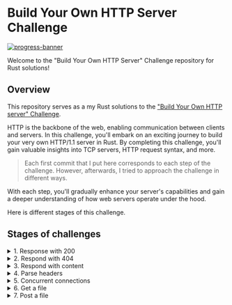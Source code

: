 # Build Your Own HTTP Server Challenge

[![progress-banner](https://backend.codecrafters.io/progress/http-server/76effb18-7490-4be4-be46-f3e2a01cd92c)](https://app.codecrafters.io/users/codecrafters-bot?r=2qF)

Welcome to the "Build Your Own HTTP Server" Challenge repository for Rust solutions!

## Overview

This repository serves as a my Rust solutions to the ["Build Your Own HTTP server" Challenge](https://app.codecrafters.io/courses/http-server/overview).

HTTP is the backbone of the web, enabling communication between clients and servers.
In this challenge, you'll embark on an exciting journey to build your very own HTTP/1.1 server in Rust.
By completing this challenge, you'll gain valuable insights into TCP servers, HTTP request syntax, and more.

>Each first commit that I put here corresponds to each step of the challenge. However, afterwards, I tried to approach the challenge in different ways.

With each step, you'll gradually enhance your server's capabilities and gain a deeper understanding of how web servers operate under the hood.

Here is different stages of this challenge.

## Stages of challenges

<details>
<summary>1. Response with 200</summary>
In this stage, you'll respond to a HTTP request with a 200 OK response.

Your program will need to:

Accept a TCP connection
Read data from the connection (we'll get to parsing it in later stages)
Respond with `HTTP/1.1 200 OK\r\n\r\n` (there are two `\r\ns` at the end)
`HTTP/1.1 200 OK` is the HTTP Status Line.
`\r\n`, also known as CRLF, is the end-of-line marker that HTTP uses.
The first `\r\n` signifies the end of the status line.
The second `\r\n` signifies the end of the response headers section (which is empty in this case).
It's okay to ignore the data received from the connection for now. We'll get to parsing it in later stages.

For more details on the structure of a HTTP response, view the MDN docs.
</details>


<details>
<summary>2. Respond with 404</summary>
In this stage, your program will need to extract the path from the HTTP request.

Here's what the contents of a HTTP request look like:
```
GET /index.html HTTP/1.1
Host: localhost:4221
User-Agent: curl/7.64.1
```
GET `/index.html` HTTP/1.1 is the start line.
`GET` is the HTTP method.
`/index.html` is the path.
`HTTP/1.1` is the HTTP version.
`Host: localhost:4221` and `User-Agent: curl/7.64.1` are HTTP headers.
Note that all of these lines are separated by `\r\n`, not just `\n`.
In this stage, we'll only focus on extracting the path from the request.

If the path is /, you'll need to respond with a 200 OK response. Otherwise, you'll need to respond with a 404 Not Found response.
</details>


<details>
<summary>3. Respond with content</summary>
In this stage, your program will need to respond with a body. In the previous stages we were only sending a status code, no body.

The task here is to parse the path from the HTTP request. We will send a random string in the url path you will need to parse that string and then respond with the parsed string (only) in the response body.

The tester will send you a request of the form `GET /echo/<a-random-string>`.

Your program will need to respond with a 200 OK response. The response should have a content type of text/plain, and it should contain the random string as the body.

As an example, here's a request you might receive:
```
GET /echo/abc HTTP/1.1
Host: localhost:4221
User-Agent: curl/7.64.1
```
And here's the response you're expected to send back:
```
HTTP/1.1 200 OK
Content-Type: text/plain
Content-Length: 3
```

abc
Remember, lines in the response are separated by `\r\n`, not just `\n`.

For more details on the structure of a HTTP response, view the MDN docs.
</details>

<details>
<summary>4. Parse headers</summary>
In this stage, your program will need to parse HTTP request headers.

The tester will send you a request of the form `GET /user-agent`, and it'll include a User-Agent header.

Your program will need to respond with a 200 OK response. The response should have a content type of text/plain, and it should contain the user agent value as the body.

For example, here's a request you might receive:
```
GET /user-agent HTTP/1.1
Host: localhost:4221
User-Agent: curl/7.64.1
```
and here's the response you're expected to send back:

```
HTTP/1.1 200 OK
Content-Type: text/plain
Content-Length: 11

curl/7.64.1
```
</details>

<details>
<summary>5. Concurrent connections</summary>
Up until now, we've only tested your program against a single connection in each stage.

In this stage, your server will need to handle multiple concurrent connections.

The tester will send you multiple requests at the same time. Your server will need to respond to all of them.
</details>


<details>
<summary>6. Get a file</summary>
In this stage, your server will need to return the contents of a file.

The tester will execute your program with a `--directory` flag like this:
```
./your_server.sh --directory <directory>
```
It'll then send you a request of the form `GET /files/<filename>`.

If <filename> exists in <directory>, you'll need to respond with a 200 OK response. The response should have a content type of `application/octet-stream`, and it should contain the contents of the file as the body.

If the file doesn't exist, return a 404.

We pass in absolute path to your program using the `--directory` flag.
</details>

<details>
<summary>7. Post a file</summary>
In this stage, your server will need to accept the contents of a file in a POST request and save it to a directory.

Just like in the previous stage, the tester will execute your program with a `--directory` flag like this:
```
./your_server.sh --directory <directory>
```
It'll then send you a request of the form `POST /files/<filename>`. The request body will contain the contents of the file.

You'll need to fetch the contents of the file from the request body and save it to `<directory>/<filename>`. The response code returned should be 201.

We pass in absolute path to your program using the `--directory` flag.
</details>